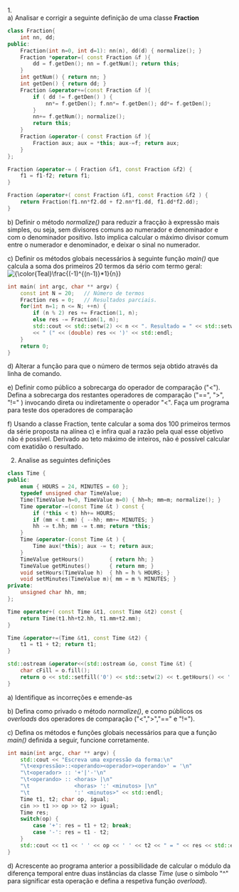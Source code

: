 1.<br>
    a) Analisar e corrigir a seguinte definição de uma classe **Fraction**<br>
```cpp
class Fraction{
    int nn, dd;
public:
    Fraction(int n=0, int d=1): nn(n), dd(d) { normalize(); }
    Fraction *operator=( const Fraction &f ){
        dd = f.getDen(); nn = f.getNum(); return this;
    }
    int getNum() { return nn; }
    int getDen() { return dd; }
    Fraction &operator+=(const Fraction &f ){
        if ( dd != f.getDen() ) {
            nn*= f.getDen(); f.nn*= f.getDen(); dd*= f.getDen();
        }
        nn+= f.getNum(); normalize();
        return this;
    }
    Fraction &operator-( const Fraction &f ){
        Fraction aux; aux = *this; aux-=f; return aux;
    }
};

Fraction &operator-= ( Fraction &f1, const Fraction &f2) {
    f1 = f1-f2; return f1;
}

Fraction &operator+( const Fraction &f1, const Fraction &f2 ) {
    return Fraction(f1.nn*f2.dd + f2.nn*f1.dd, f1.dd*f2.dd);
}
```
b)  Definir o método *normalize()* para reduzir a fracção à expressão mais
simples, ou seja, sem divisores comuns ao numerador e denominador e com o
denominador positivo. Isto implica calcular o máximo divisor comum entre o
numerador e denominador, e deixar o sinal no numerador.

c)  Definir os métodos globais necessários à seguinte função *main()*
que calcula a soma dos primeiros 20 termos da sério com termo geral:<br>
<img src="https://latex.codecogs.com/svg.latex?{\color{Teal}\frac{(-1)^{(n-1)}*1}{n}}" title="{\color{Teal}\frac{(-1)^{(n-1)}*1}{n}}" />

```cpp
int main( int argc, char ** argv) {
    const int N = 20;   // Número de termos
    Fraction res = 0;   // Resultados parciais.
    for(int n=1; n <= N; ++n) {
        if (n % 2) res += Fraction(1, n);
        else res -= Fraction(1, n);
        std::cout << std::setw(2) << n << ". Resultado = " << std::setw(20) << std::setiosflags(ios::left) << res
        << " (" << (double) res << ')' << std::endl;
    }
    return 0;
}
```
d) Alterar a função para que o número de termos seja obtido através da linha de
comando.

e) Definir como público a sobrecarga do operador de comparação ("<"). Defina
a sobrecarga dos restantes operadores de comparação ("==", ">", "!=" )
invocando direta ou indiretamente o operador "<". Faça um programa para
teste dos operadores de comparação

f) Usando a classe Fraction, tente calcular a soma dos 100 primeiros termos
da série proposta na alínea c) e infira qual a razão pela qual esse objetivo não
é possível.
Derivado ao teto máximo de inteiros, não é possível calcular com exatidão o resultado.

2. Analise as seguintes definições
```cpp
class Time {
public:
    enum { HOURS = 24, MINUTES = 60 };
    typedef unsigned char TimeValue;
    Time(TimeValue h=0, TimeValue m=0) { hh=h; mm=m; normalize(); }
    Time operator-=(const Time &t ) const {
        if (*this < t) hh+= HOURS;
        if (mm < t.mm) { --hh; mm+= MINUTES; }
        hh -= t.hh; mm -= t.mm; return *this;
    }
    Time &operator-(const Time &t ) {
        Time aux(*this); aux -= t; return aux;
    }
    TimeValue getHours()        { return hh; }
    TimeValue getMinutes()      { return mm; }
    void setHours(TimeValue h)  { hh = h % HOURS; }
    void setMinutes(TimeValue m){ mm = m % MINUTES; }
private:
    unsigned char hh, mm;
};

Time operator+( const Time &t1, const Time &t2) const {
    return Time(t1.hh+t2.hh, t1.mm+t2.mm);
}

Time &operator+=(Time &t1, const Time &t2) {
    t1 = t1 + t2; return t1;
}

std::ostream &operator<<(std::ostream &o, const Time &t) {
    char cFill = o.fill();
    return o << std::setfill('0') << std::setw(2) << t.getHours() << ':' << std::setw(2) << t.getMinutes() << std::setfill(cFill);
}
```
a) Identifique as incorreções e emende-as

b) Defina como privado o método *normalize()*, e como públicos os *overloads* dos operadores de comparação ("<",">","==" e "!=").

c) Defina os métodos e funções globais necessários para que a função *main()* definida a seguir, funcione corretamente.
```cpp
int main(int argc, char ** argv) {
    std::cout << "Escreva uma expressão da forma:\n"
    "\t<expressão>::<operando><operador><operando>' = '\n"
    "\t<operador> :: '+'|'-'\n"
    "\t<operando> :: <horas> |\n"
    "\t              <horas> ':' <minutos> |\n"
    "\t              ':' <minutos>" << std::endl;
    Time t1, t2; char op, igual;
    cin >> t1 >> op >> t2 >> igual;
    Time res;
    switch(op) {
        case '+': res = t1 + t2; break;
        case '-': res = t1 - t2;
    }
    std::cout << t1 << ' ' << op << ' ' << t2 << " = " << res << std::endl;
}
```
d) Acrescente ao programa anterior a possibilidade de calcular o módulo da diferença temporal entre duas instâncias da classe *Time* (use o símbolo "^" para significar esta operação e defina a respetiva função *overload*).
